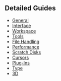 ## Detailed Guides

<ul>
        <li><a href="{{ '/General' | relative_url }}">General</a>
        <li><a href="{{ '/Interface' | relative_url }}">Interface</a>
        <li><a href="{{ '/Workspace' | relative_url }}">Workspace</a>
        <li><a href="{{ '/Tools' | relative_url }}">Tools</a>
        <li><a href="{{ '/File Handling' | relative_url }}">File Handling</a>
        <li><a href="{{ '/Performance' | relative_url }}">Performance</a>
        <li><a href="{{ '/Scratch Disks' | relative_url }}">Scratch Disks</a>
        <li><a href="{{ '/Cursors' | relative_url }}">Cursors</a>
        <li><a href="{{ '/Plug-Ins' | relative_url }}">Plug-Ins</a>
        <li><a href="{{ '/Type' | relative_url }}">Type</a>
        <li><a href="{{ '/3D' | relative_url }}">3D</a>
     </ul>
